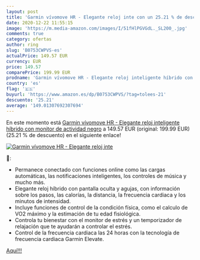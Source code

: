 ```yaml
---
layout: post
title: 'Garmin vívomove HR - Elegante reloj inte con un 25.21 % de descuento'
date: 2020-12-22 11:55:15
image: 'https://m.media-amazon.com/images/I/51fHlPGVGdL._SL200_.jpg'
comments: true
category: ofertas
author: ring
slug: 'B0753CWPVS-es'
actualPrice: 149.57 EUR
currency: EUR
price: 149.57
comparePrice: 199.99 EUR
prodname: 'Garmin vívomove HR - Elegante reloj inteligente híbrido con monitor de actividad  negro'
country: 'es'
flag: '🇪🇸'
buyurl: 'https://www.amazon.es/dp/B0753CWPVS/?tag=tolees-21'
descuento: '25.21'
average: '149.01307692307694'
---
```


En este momento está [Garmin vívomove HR - Elegante reloj inteligente híbrido con monitor de actividad  negro](https://www.amazon.es/dp/B0753CWPVS/?tag=tolees-21) a 149.57 EUR (original: 199.99 EUR) (25.21 %  de descuento) en el siguiente enlace!

[![Garmin vívomove HR - Elegante reloj inte](https://m.media-amazon.com/images/I/51fHlPGVGdL._SL200_.jpg)](https://www.amazon.es/dp/B0753CWPVS/?tag=tolees-21)

🔎:

- Permanece conectado con funciones online como las cargas automáticas, las notificaciones inteligentes, los controles de música y mucho más.
- Elegante reloj híbrido con pantalla oculta y agujas, con información sobre los pasos, las calorías, la distancia, la frecuencia cardiaca y los minutos de intensidad.
- Incluye funciones de control de la condición física, como el calculo de VO2 máximo y la estimación de tu edad fisiológica.
- Controla tu bienestar con el monitor de estrés y un temporizador de relajación que te ayudarán a controlar el estrés.
- Control de la frecuencia cardiaca las 24 horas con la tecnología de frecuencia cardiaca Garmin Elevate.

[Aquí!!!](https://www.amazon.es/dp/B0753CWPVS/?tag=tolees-21)
